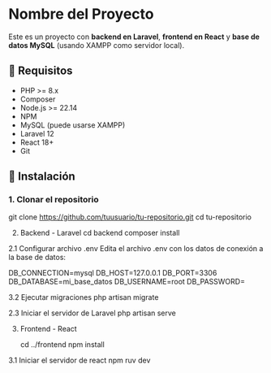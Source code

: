 # Nombre del Proyecto

Este es un proyecto con **backend en Laravel**, **frontend en React** y **base de datos MySQL** (usando XAMPP como servidor local).

## 🧰 Requisitos

-   PHP >= 8.x
-   Composer
-   Node.js >= 22.14
-   NPM
-   MySQL (puede usarse XAMPP)
-   Laravel 12
-   React 18+
-   Git

## 🔧 Instalación

### 1. Clonar el repositorio

git clone https://github.com/tuusuario/tu-repositorio.git
cd tu-repositorio

2. Backend - Laravel
   cd backend
   composer install

2.1 Configurar archivo .env
Edita el archivo .env con los datos de conexión a la base de datos:

DB_CONNECTION=mysql
DB_HOST=127.0.0.1
DB_PORT=3306
DB_DATABASE=mi_base_datos
DB_USERNAME=root
DB_PASSWORD=

3.2 Ejecutar migraciones
php artisan migrate

2.3 Iniciar el servidor de Laravel
php artisan serve

3. Frontend - React

    cd ../frontend
    npm install

3.1 Iniciar el servidor de react
npm ruv dev
